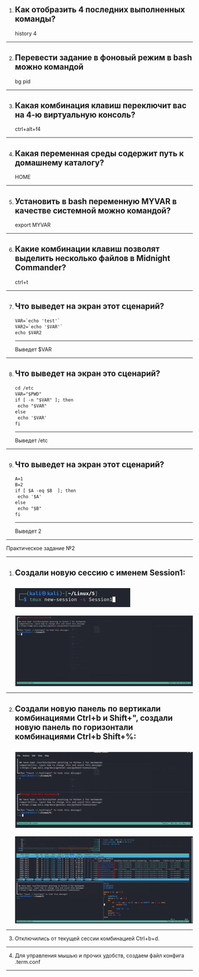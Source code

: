 1. Как отобразить 4 последних выполненных команды?
	---
	history 4

---

2. Перевести задание в фоновый режим в bash можно командой
	---
	bg pid

---

3. Какая комбинация клавиш переключит вас на 4-ю виртуальную консоль?
	---
	ctrl+alt+f4

---

4. Какая переменная среды содержит путь к домашнему каталогу?
	---
	HOME

---

5. Установить в bash переменную MYVAR в качестве системной можно командой?
	---
	export MYVAR

---

6. Какие комбинации клавиш позволят выделить несколько файлов в Midnight Commander?
	---
	ctrl+t

---

7. Что выведет на экран этот сценарий?
	---
	```#!/bin/bash
	VAR=`echo 'test'`
	VAR2=`echo '$VAR'`
	echo $VAR2
	```
	---
	Выведет $VAR
	
---

8. Что выведет на экран это сценарий?
	---
	```#!/bin/bash
	cd /etc
	VAR="$PWD"
	if [ -n "$VAR" ]; then
	 echo "$VAR"
	else
	 echo '$VAR'
	fi 
	```
	---
	Выведет /etc
 
---

9. Что выведет на экран этот сценарий?
	---
	```#!/bin/bash
	A=1
	B=2
	if [ $A -eq $B  ]; then
	 echo '$A'
	else
	 echo "$B"
	fi
	```
	---
	Выведет 2

---

Практическое задание №2

---

1. Создали новую сессию с именем Session1:
	---
	![screenshot of sample](tmux_create.jpg)
	---
	![screenshot of sample](new_session1.jpg)
	
---

2. Создали новую панель по вертикали комбинациями Ctrl+b и Shift+", создали новую панель по горизонтали комбинациями Ctrl+b Shift+%:
	---
	![screenshot of sample](new_panel.jpg)
	---
	![screenshot of sample](third_panel.jpg)
	
---

3. Отключились от текущей сессии комбинацией Ctrl+b+d.

---

4. Для управления мышью и прочих удобств, создаем файл конфига .term.conf

---




	